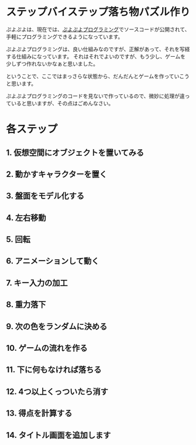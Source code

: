 # ステップバイステップ落ち物パズル作り

ぷよぷよは、現在では、[ぷよぷよプログラミング](https://puyo.sega.jp/program_2020/)でソースコードが公開されて、
手軽にプログラミングできるようになっています。

ぷよぷよプログラミングは、良い仕組みなのですが、正解があって、それを写経する仕組みになっています。
それはそれでよいのですが、もう少し、ゲームを少しずつ作れないかなぁと思いました。

ということで、ここではまっさらな状態から、だんだんとゲームを作っていこうと思います。

ぷよぷよプログラミングのコードを見ないで作っているので、微妙に処理が違っていると思いますが、その点はごめんなさい。

# 各ステップ

## 1. 仮想空間にオブジェクトを置いてみる

## 2. 動かすキャラクターを置く

## 3. 盤面をモデル化する

## 4. 左右移動

## 5. 回転

## 6. アニメーションして動く

## 7. キー入力の加工

## 8. 重力落下

## 9. 次の色をランダムに決める

## 10. ゲームの流れを作る

## 11. 下に何もなければ落ちる

## 12. 4つ以上くっついたら消す

## 13. 得点を計算する

## 14. タイトル画面を追加します





